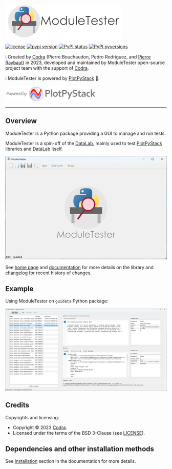 ![ModuleTester](https://raw.githubusercontent.com/Codra-Ingenierie-Informatique/ModuleTester/main/doc/_static/ModuleTester-banner.png)

[![license](https://img.shields.io/pypi/l/ModuleTester.svg)](./LICENSE)
[![pypi version](https://img.shields.io/pypi/v/ModuleTester.svg)](https://pypi.org/project/ModuleTester/)
[![PyPI status](https://img.shields.io/pypi/status/ModuleTester.svg)](https://github.com/Codra-Ingenierie-Informatique/ModuleTester)
[![PyPI pyversions](https://img.shields.io/pypi/pyversions/ModuleTester.svg)](https://pypi.python.org/pypi/ModuleTester/)

ℹ️ Created by [Codra](https://codra.net/) (Pierre Bouchaudon, Pedro Rodriguez, and [Pierre Raybaut](https://github.com/PierreRaybaut)) in 2023, developed and maintained by ModuleTester open-source project team with the support of [Codra](https://codra.net/).

ℹ️ ModuleTester is powered by [PlotPyStack](https://github.com/PlotPyStack) 🚀.

![PlotPyStack](https://raw.githubusercontent.com/PlotPyStack/.github/main/data/plotpy-stack-powered.png)

----

## Overview

ModuleTester is a Python package providing a GUI to manage and run tests.

ModuleTester is a spin-off of the [DataLab](https://github.com/Codra-Ingenierie-Informatique/DataLab),
mainly used to test [PlotPyStack](https://github.com/PlotPyStack) libraries
and [DataLab](https://github.com/Codra-Ingenierie-Informatique/DataLab) itself.

![ModuleTester](https://raw.githubusercontent.com/Codra-Ingenierie-Informatique/ModuleTester/main/doc/images/shots/empty.png)


See [home page](https://github.com/Codra-Ingenierie-Informatique/ModuleTester/) and
[documentation](https://moduletester.readthedocs.io/en/latest/) for more details on
the library and [changelog](https://github.com/Codra-Ingenierie-Informatique/ModuleTester/blob/main/CHANGELOG.md) for recent history of changes.

## Example

Using ModuleTester on `guidata` Python package:

![ModuleTester](https://raw.githubusercontent.com/Codra-Ingenierie-Informatique/ModuleTester/main/doc/images/shots/guidata.moduletester.png)

## Credits

Copyrights and licensing:

* Copyright © 2023 [Codra](https://codra.net/).
* Licensed under the terms of the BSD 3-Clause (see [LICENSE](LICENSE)).

## Dependencies and other installation methods

See [Installation](https://ModuleTester.readthedocs.io/en/latest/installation.html)
section in the documentation for more details.

